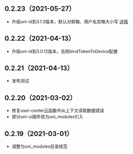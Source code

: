 ## 0.2.23（2021-05-27）
- 升级uni-id到3.1.0版本，默认对邮箱、用户名忽略大小写 [详情](https://uniapp.dcloud.net.cn/uniCloud/uni-id?id=case-sensitive)
## 0.2.22（2021-04-13）
- 升级uni-id到3.0.12版本，去除bindTokenToDevice配置
## 0.2.21（2021-04-13）
- 发布测试
## 0.2.20（2021-03-02）
- 修复user-center云函数中从上下文读取数据错误 
- 部分uni-ui插件改为uni_modules引入
## 0.2.19（2021-03-01）
- 调整为uni_modules目录规范
